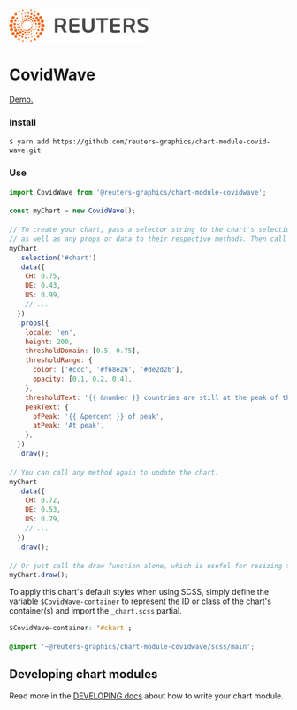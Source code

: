 ![](./badge.svg)

# CovidWave

[Demo.](https://reuters-graphics.github.io/chart-module-covid-wave/)

### Install

```
$ yarn add https://github.com/reuters-graphics/chart-module-covid-wave.git
```

### Use

```javascript
import CovidWave from '@reuters-graphics/chart-module-covidwave';

const myChart = new CovidWave();

// To create your chart, pass a selector string to the chart's selection method,
// as well as any props or data to their respective methods. Then call draw.
myChart
  .selection('#chart')
  .data({
    CH: 0.75,
    DE: 0.43,
    US: 0.99,
    // ...
  })
  .props({
    locale: 'en',
    height: 200,
    thresholdDomain: [0.5, 0.75],
    thresholdRange: {
      color: ['#ccc', '#f68e26', '#de2d26'],
      opacity: [0.1, 0.2, 0.4],
    },
    thresholdText: '{{ &number }} countries are still at the peak of their infection curve.',
    peakText: {
      ofPeak: '{{ &percent }} of peak',
      atPeak: 'At peak',
    },
  })
  .draw();

// You can call any method again to update the chart.
myChart
  .data({
    CH: 0.72,
    DE: 0.53,
    US: 0.79,
    // ...
  })
  .draw();

// Or just call the draw function alone, which is useful for resizing the chart.
myChart.draw();
```

To apply this chart's default styles when using SCSS, simply define the variable `$CovidWave-container` to represent the ID or class of the chart's container(s) and import the `_chart.scss` partial.

```CSS
$CovidWave-container: '#chart';

@import '~@reuters-graphics/chart-module-covidwave/scss/main';
```

## Developing chart modules

Read more in the [DEVELOPING docs](./DEVELOPING.md) about how to write your chart module.
